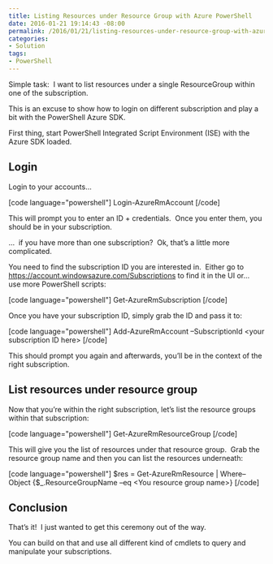 ```yaml
---
title: Listing Resources under Resource Group with Azure PowerShell
date: 2016-01-21 19:14:43 -08:00
permalink: /2016/01/21/listing-resources-under-resource-group-with-azure-powershell/
categories:
- Solution
tags:
- PowerShell
---
```

Simple task:  I want to list resources under a single ResourceGroup within one of the subscription.

This is an excuse to show how to login on different subscription and play a bit with the PowerShell Azure SDK.

First thing, start PowerShell Integrated Script Environment (ISE) with the Azure SDK loaded.
<h2>Login</h2>
Login to your accounts…

[code language="powershell"]
Login-AzureRmAccount
[/code]

This will prompt you to enter an ID + credentials.  Once you enter them, you should be in your subscription.

…  if you have more than one subscription?  Ok, that’s a little more complicated.

You need to find the subscription ID you are interested in.  Either go to <a title="https://account.windowsazure.com/Subscriptions" href="https://account.windowsazure.com/Subscriptions">https://account.windowsazure.com/Subscriptions</a> to find it in the UI or…  use more PowerShell scripts:

[code language="powershell"]
Get-AzureRmSubscription
[/code]

Once you have your subscription ID, simply grab the ID and pass it to:

[code language="powershell"]
Add-AzureRmAccount –SubscriptionId &lt;your subscription ID here&gt;
[/code]

This should prompt you again and afterwards, you’ll be in the context of the right subscription.
<h2>List resources under resource group</h2>
Now that you’re within the right subscription, let’s list the resource groups within that subscription:

[code language="powershell"]
Get-AzureRmResourceGroup
[/code]

This will give you the list of resources under that resource group.  Grab the resource group name and then you can list the resources underneath:

[code language="powershell"]
$res = Get-AzureRmResource | Where–Object {$_.ResourceGroupName –eq &lt;You resource group name&gt;}
[/code]

<h2>Conclusion</h2>
That’s it!  I just wanted to get this ceremony out of the way.

You can build on that and use all different kind of cmdlets to query and manipulate your subscriptions.
